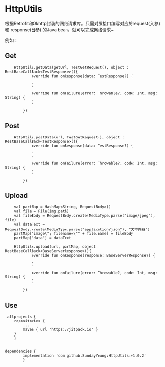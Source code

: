 # HttpUtils
根据Retrofit和Okhttp封装的网络请求库。只需对照接口编写对应的request(入参) 和 response(出参) 的Java bean，就可以完成网络请求~

例如：

## Get
        HttpUtils.getData(getUrl, TestGetRequest(), object : RestBaseCallBack<TestResponse>(){
                override fun onResponse(data: TestResponse?) {

                }

                override fun onFailure(error: Throwable?, code: Int, msg: String) {
                }

            })
            
 ## Post
        HttpUtils.postData(url, TestGetRequest(), object : RestBaseCallBack<TestResponse>(){
                override fun onResponse(data: TestResponse?) {

                }

                override fun onFailure(error: Throwable?, code: Int, msg: String) {
                }

            })
            
 ## Upload
        val partMap = HashMap<String, RequestBody>()
        val file = File(img.path)
        val fileBody = RequestBody.create(MediaType.parse("image/jpeg"), file)
        val dataText = RequestBody.create(MediaType.parse("application/json"), "文本内容")
        partMap["image\"; filename=\"" + file.name] = fileBody
        partMap["data"] = dataText
        
        HttpUtils.upload(url, partMap, object : RestBaseCallBack<BaseServerResponse>(){
                override fun onResponse(response: BaseServerResponse?) {

                }

                override fun onFailure(error: Throwable?, code: Int, msg: String) {
                }

            })
            
            
 ## Use
     allprojects {
		repositories {
			...
			maven { url 'https://jitpack.io' }
		}
	    }
        
        
    dependencies {
	        implementation 'com.github.SundayYoung:HttpUtils:v1.0.2'
	        }
